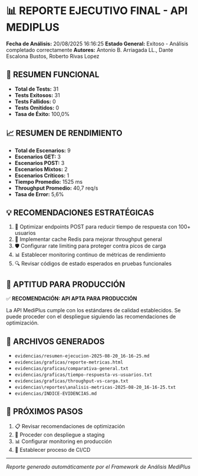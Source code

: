 # 📊 REPORTE EJECUTIVO FINAL - API MEDIPLUS

**Fecha de Análisis:** 20/08/2025 16:16:25
**Estado General:** Exitoso - Análisis completado correctamente
**Autores:** Antonio B. Arriagada LL., Dante Escalona Bustos, Roberto Rivas Lopez

## 🧪 RESUMEN FUNCIONAL

- **Total de Tests:** 31
- **Tests Exitosos:** 31
- **Tests Fallidos:** 0
- **Tests Omitidos:** 0
- **Tasa de Éxito:** 100,0%

## 📈 RESUMEN DE RENDIMIENTO

- **Total de Escenarios:** 9
- **Escenarios GET:** 3
- **Escenarios POST:** 3
- **Escenarios Mixtos:** 2
- **Escenarios Críticos:** 1
- **Tiempo Promedio:** 1525 ms
- **Throughput Promedio:** 40,7 req/s
- **Tasa de Error:** 5,6%

## 💡 RECOMENDACIONES ESTRATÉGICAS

1. 🔧 Optimizar endpoints POST para reducir tiempo de respuesta con 100+ usuarios
2. 💾 Implementar cache Redis para mejorar throughput general
3. 🛡️ Configurar rate limiting para proteger contra picos de carga
4. 📊 Establecer monitoring continuo de métricas de rendimiento
5. 🔍 Revisar códigos de estado esperados en pruebas funcionales

## 🎯 APTITUD PARA PRODUCCIÓN

✅ **RECOMENDACIÓN: API APTA PARA PRODUCCIÓN**

La API MediPlus cumple con los estándares de calidad establecidos. Se puede proceder con el despliegue siguiendo las recomendaciones de optimización.

## 📁 ARCHIVOS GENERADOS

- `evidencias/resumen-ejecucion-2025-08-20_16-16-25.md`
- `evidencias/graficas/reporte-metricas.html`
- `evidencias/graficas/comparativa-general.txt`
- `evidencias/graficas/tiempo-respuesta-vs-usuarios.txt`
- `evidencias/graficas/throughput-vs-carga.txt`
- `evidencias\reportes\analisis-metricas-2025-08-20_16-16-25.txt`
- `evidencias/INDICE-EVIDENCIAS.md`

## 🚀 PRÓXIMOS PASOS

1. 📋 Revisar recomendaciones de optimización
2. 🚀 Proceder con despliegue a staging
3. 📊 Configurar monitoring en producción
4. 🔄 Establecer proceso de CI/CD

---
*Reporte generado automáticamente por el Framework de Análisis MediPlus*
